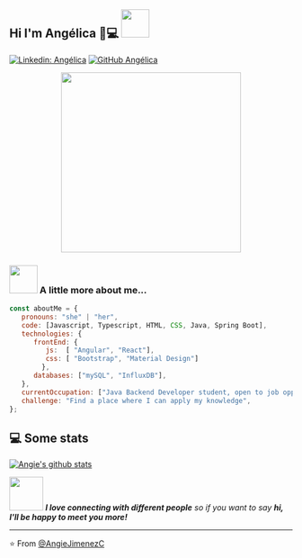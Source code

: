 <h2>  Hi I'm Angélica 👋💻 <img src="https://media.giphy.com/media/mGcNjsfWAjY5AEZNw6/giphy.gif" width="50"></h2>

[![Linkedin: Angélica](https://img.shields.io/badge/-AngélicaJiménez-blue?style=flat-square&logo=Linkedin&logoColor=white&link=https://www.linkedin.com/in/angélica-jiménez-4a805839/)](https://www.linkedin.com/in/angélica-jiménez-4a805839/)
[![GitHub Angélica](https://img.shields.io/github/followers/AngieJimenezC?label=follow&style=social)](https://github.com/AngieJimenezC)

<p align="center" width="300">
   <img align="center" width="320" src="https://user-images.githubusercontent.com/72544391/139587788-d5d65e3c-d6dd-4819-b532-9e4f5e0fcef3.gif" />
 </p>

### <img src="https://media.giphy.com/media/VgCDAzcKvsR6OM0uWg/giphy.gif" width="50"> A little more about me... 

```javascript
const aboutMe = {
   pronouns: "she" | "her",
   code: [Javascript, Typescript, HTML, CSS, Java, Spring Boot],
   technologies: {
      frontEnd: {
         js:  [ "Angular", "React"],
         css: [ "Bootstrap", "Material Design"]
        },
      databases: ["mySQL", "InfluxDB"],      
   },
   currentOccupation: ["Java Backend Developer student, open to job opportunities"],
   challenge: "Find a place where I can apply my knowledge",
};
```
<h2>💻 Some stats </h2>

[![Angie's github stats](https://github-readme-stats.vercel.app/api?username=AngieJimenezC&show_icons=true&theme=graywhite&hide=[%22contribs%22,%22issues%22])](https://github.com/AngieJimenezC)

<img src="https://media.giphy.com/media/LnQjpWaON8nhr21vNW/giphy.gif" width="60"> <em><b>I love connecting with different people</b> so if you want to say <b>hi, I'll be happy to meet you more!</b> </em>

---

⭐️ From [@AngieJimenezC](https://github.com/AngieJimenezC)
